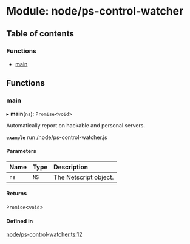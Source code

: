 # Module: node/ps-control-watcher

## Table of contents

### Functions

- [main](../wiki/node.ps-control-watcher#main)

## Functions

### main

▸ **main**(`ns`): `Promise`<`void`\>

Automatically report on hackable and personal servers.

**`example`**
run /node/ps-control-watcher.js

#### Parameters

| Name | Type | Description |
| :------ | :------ | :------ |
| `ns` | `NS` | The Netscript object. |

#### Returns

`Promise`<`void`\>

#### Defined in

[node/ps-control-watcher.ts:12](https://github.com/vladzaharia/bitburner/blob/468eb83/src/node/ps-control-watcher.ts#L12)
